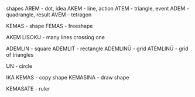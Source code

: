 shapes 
AREM - dot, idea
AKEM - line, action
ATEM - triangle, event
ADEM - quadrangle, result
AVEM - tetragon 

KEMAS - shape
FEMAS - freeshape

AKEM LISOKU - many lines crossing one

ADEMLIN - square
ADEMLIT - rectangle 
ADEMLINÜ - grid
ATEMLINÜ - grid of triangles 

UN - circle

IKA KEMAS - copy shape
KEMASINA - draw shape

KEMASATE - ruler
